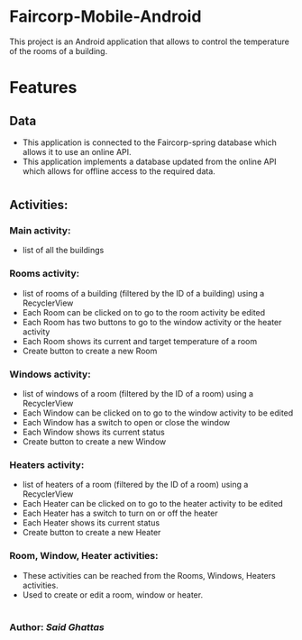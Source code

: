 # Faircorp-Mobile-Android

This project is an Android application that allows to control the temperature of the rooms of a building.


#
# Features

## Data
- This application is connected to the Faircorp-spring database which allows it to use an online API.
- This application implements a database updated from the online API which allows for offline access to the required data.
#
## Activities:

### Main activity: 
- list of all the buildings

### Rooms activity: 

- list of rooms of a building (filtered by the ID of a building) using a RecyclerView
- Each Room can be clicked on to go to the room activity be edited
- Each Room has two buttons to go to the window activity or the heater activity
- Each Room shows its current and target temperature of a room
- Create button to create a new Room

### Windows activity:

- list of windows of a room (filtered by the ID of a room) using a RecyclerView
- Each Window can be clicked on to go to the window activity to be edited
- Each Window has a switch to open or close the window
- Each Window shows its current status
- Create button to create a new Window

### Heaters activity:

- list of heaters of a room (filtered by the ID of a room) using a RecyclerView
- Each Heater can be clicked on to go to the heater activity to be edited
- Each Heater has a switch to turn on or off the heater
- Each Heater shows its current status
- Create button to create a new Heater

### Room, Window, Heater activities:

- These activities can be reached from the Rooms, Windows, Heaters activities.
- Used to create or edit a room, window or heater.

#
### Author:  *Said Ghattas*

